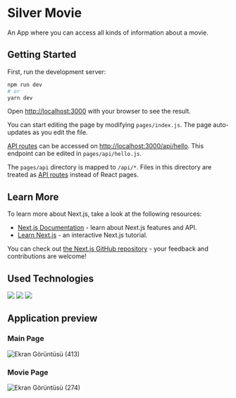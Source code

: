 # Silver Movie

An App where you can access all kinds of information about a movie.

## Getting Started

First, run the development server:

```bash
npm run dev
# or
yarn dev
```

Open [http://localhost:3000](http://localhost:3000) with your browser to see the result.

You can start editing the page by modifying `pages/index.js`. The page auto-updates as you edit the file.

[API routes](https://nextjs.org/docs/api-routes/introduction) can be accessed on [http://localhost:3000/api/hello](http://localhost:3000/api/hello). This endpoint can be edited in `pages/api/hello.js`.

The `pages/api` directory is mapped to `/api/*`. Files in this directory are treated as [API routes](https://nextjs.org/docs/api-routes/introduction) instead of React pages.

## Learn More

To learn more about Next.js, take a look at the following resources:

- [Next.js Documentation](https://nextjs.org/docs) - learn about Next.js features and API.
- [Learn Next.js](https://nextjs.org/learn) - an interactive Next.js tutorial.

You can check out [the Next.js GitHub repository](https://github.com/vercel/next.js/) - your feedback and contributions are welcome!

## Used Technologies
![](https://img.shields.io/badge/-React-informational?style=flat&logo=linux&logoColor=white&color=blue)
![](https://img.shields.io/badge/-Next.js-informational?style=flat&logo=visual-studio-code&logoColor=white&color=gray)
![](https://img.shields.io/badge/Chakra.ui-informational?style=flat&logo=php&logoColor=white&color=2bbc8a)

## Application preview

### Main Page
![Ekran Görüntüsü (413)](https://user-images.githubusercontent.com/86381278/208093793-dad9a528-7859-40f5-b0cb-bf51fc01215b.png)
### Movie Page
![Ekran Görüntüsü (274)](https://user-images.githubusercontent.com/86381278/208093900-0ba7792f-e868-4aeb-89eb-17593c8cda13.png)

